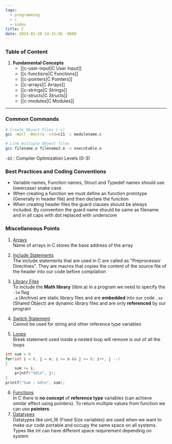 ```yaml
---
tags:
  - programming
  - c
  - index
title: C
date: 2024-01-28 14:15:56 -0600
---
```


### Table of Content

1. **Fundamental Concepts**
	* [[c-user-input|C User Input]]
	* [[c-functions|C Functions]]
	* [[c-pointers|C Pointers]]
	* [[c-arrays|C Arrays]]
	* [[c-strings|C Strings]]
	* [[c-structs|C Structs]]
	* [[c-modules|C Modules]]

---

### Common Commands

````bash
# Create Object Files (-c)
gcc -Wall -Wextra -std=c11 -c modulename.c

# Link multiple Object files
gcc filename.o filename2.o -o executable.o
````

`-O2` : Compiler Optimization Levels (0-3) 

### Best Practices and Coding Conventions

* Variable names, Function names, Struct and Typedef names should use lowercase/ snake case
* When creating a function we must define an function prototype (Generally in header file) and then declare the function
* When creating header files the guard clauses should be always included. By convention the guard name should be same as filename and in all caps with dot replaced with underscore

### Miscellaneous Points

1. <u>Arrays</u>  
   Name of arrays in C stores the base address of the array

2. <u>Include Statements</u>  
   The include statements that are used in C are called as "Preprocessor Directives". They are macros that copies the content of the source file of the header into our code before compilation

3. <u>Library Files</u>  
   To include the **Math library** (libm.a) in a program we need to specify the `-lm` flag  
   `.a` (Archive) are static library files and are **embedded** into our code `.so` (Shared Object) are dynamic library files and are only **referenced** by our program

4. <u>Switch Statement</u>  
   Cannot be used for string and other reference type variables

5. <u>Loops</u>  
   Break statement used inside a nested loop will remove is out of all the loops

````c
int sum = 0
for(int i = 0, j = n; i <= n && j >= 0; i++, j --)
{
	sum += i;
	printf("%d\n", j);
}
printf("Sum : %d\n", sum);
````

6. <u>Functions</u>  
   In C there is **no concept** of **reference type** variables (can achieve similar effect using pointers). To return multiple values from function we can use **pointers**. 
7. <u>Datatypes</u>  
   Datatypes like uint_16 (Fixed Size variables) are used when we want to make our code portable and occupy the same space on all systems. Types like int can have different space requirement depending on system
   